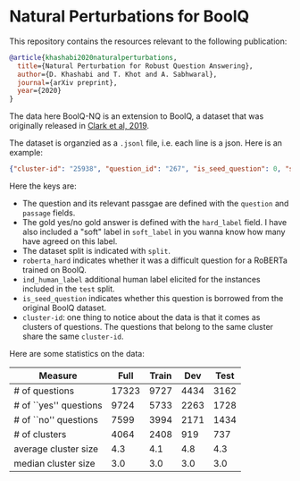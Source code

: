 # Natural Perturbations for BoolQ 
This repository contains the resources relevant to the following publication:

```bibtex 
@article{khashabi2020naturalperturbations,
  title={Natural Perturbation for Robust Question Answering},
  author={D. Khashabi and T. Khot and A. Sabhwaral},
  journal={arXiv preprint},
  year={2020}
}
```

The data here BoolQ-NQ is an extension to BoolQ, a dataset that was originally released in [Clark et al, 2019](https://github.com/google-research-datasets/boolean-questions).


The dataset is organzied as a `.jsonl` file, i.e. each line is a json. Here is an example: 
```json
{"cluster-id": "25938", "question_id": "267", "is_seed_question": 0, "split": "train", "passage": "(Thanksgiving (United States)) Thanksgiving, or Thanksgiving Day, is a public holiday celebrated on the fourth Thursday of November in the United States. It originated as a harvest festival. Thanksgiving has been celebrated nationally on and off since 1789, after Congress requested a proclamation by George Washington. It has been celebrated as a federal holiday every year since 1863, when, during the American Civil War, President Abraham Lincoln proclaimed a national day of ``Thanksgiving and Praise to our beneficent Father who dwelleth in the Heavens,'' to be celebrated on the last Thursday in November. Together with Christmas and the New Year, Thanksgiving is a part of the broader fall/winter holiday season in the U.S.", "question": "is thanksgiving sometimes the last thursday of the month?", "hard_label": "True", "soft_label": 0.75, "roberta_hard": true, "ind_human_label": "?"}
```


Here the keys are: 
 - The question and its relevant passgae are defined with the `question` and `passage` fields. 
 - The gold yes/no gold answer is defined with the `hard_label` field. I have also included a "soft" label in `soft_label` in you wanna know how many have agreed on this label. 
 - The dataset split is indicated with `split`. 
 - `roberta_hard` indicates whether it was a difficult question for a RoBERTa trained on BoolQ. 
 - `ind_human_label` additional human label elicited for the instances included in the `test` split. 
 - `is_seed_question` indicates whether this question is borrowed from the original BoolQ dataset. 
- `cluster-id`: one thing to notice about the data is that it comes as clusters of questions. The questions that belong to the same cluster share the same `cluster-id`. 


Here are some statistics on the data:

| Measure                 | Full  | Train | Dev  | Test |
|-------------------------|-------|-------|------|------|
| \# of questions         | 17323 | 9727  | 4434 | 3162 |
| \# of ``yes'' questions | 9724  | 5733  | 2263 | 1728 |
| \# of ``no'' questions  | 7599  | 3994  | 2171 | 1434 |
| \# of clusters          | 4064  | 2408  | 919  | 737  |
| average cluster size    | 4.3   | 4.1   | 4.8  | 4.3  |
| median cluster size     | 3.0   | 3.0   | 3.0  | 3.0  |
